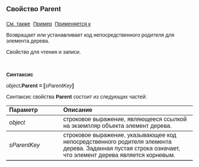 ﻿<html>
<head>
<title>Элемент дерева\Parent</title>
</head>

<body>

<p><strong><font size="4" face="Arial">Свойство Parent<br>
<br>
</font></strong><font face="Arial"><a href="../AsTreeElement.html">См. 
также</a>&nbsp; <u>Пример</u>&nbsp; <a href="../AsTreeElement.html">Применяется к</a></font></p>

<p><font face="Arial">Возвращает или устанавливает код 
непосредственного родителя для элемента дерева. </font></p>

<p><font face="Arial">Свойство для чтения и записи. </font></p>

<p class="label">&nbsp;</p>

<p class="label"><font face="Arial"><b>Синтаксис</b></font></p>

<p><font face="Arial"><em>object</em><strong>.Parent = [</strong><em>sParentKey</em><strong>]</strong></font></p>

<p><font face="Arial">Синтаксис свойства <strong>Parent</strong>
состоит из следующих частей:</font></p>

<table border="1" cellPadding="5" cols="2" frame="below" rules="rows">
<TBODY>
  <tr vAlign="top">
    <td class="label" width="29%"><font face="Arial"><b>Параметр</b></font></td>
    <td class="label" width="71%"><font face="Arial"><strong>Описание</strong></font></td>
  </tr>
  <tr>
    <td width="29%"><em><font face="Arial">object</font></em></td>
    <td width="71%"><font face="Arial">строковое выражение, являющееся 
	ссылкой на экземпляр объекта элемент дерева.</font></td>
  </tr>
</TBODY>
  <tr>
    <td width="29%"><em><font face="Arial">sParentKey</font></em></td>
    <td width="71%"><font face="Arial">строковое выражение, 
	указывающее код непосредственного родителя элемента дерева. Заданная пустая 
	строка означает, что элемент дерева является корневым.</font></td>
  </tr>
</table>

<p class="label">&nbsp;</p>
</body>
</html>
